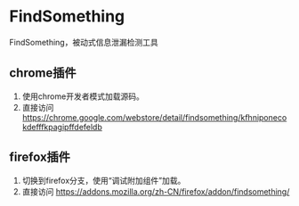 # FindSomething
FindSomething，被动式信息泄漏检测工具
## chrome插件
1. 使用chrome开发者模式加载源码。  
2. 直接访问 https://chrome.google.com/webstore/detail/findsomething/kfhniponecokdefffkpagipffdefeldb
## firefox插件
1. 切换到firefox分支，使用“调试附加组件”加载。  
2. 直接访问 https://addons.mozilla.org/zh-CN/firefox/addon/findsomething/

